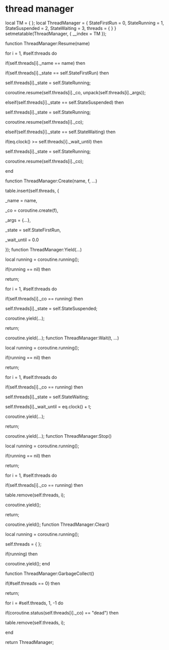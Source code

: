 # thread manager
local TM = { };
local ThreadManager = { StateFirstRun = 0, StateRunning = 1, StateSuspended = 2, StateWaiting = 3, threads = { } }
setmetatable(ThreadManager, { __index = TM });

function ThreadManager:Resume(name)

for i = 1, #self.threads do


if(self.threads[i]._name == name) then



if(self.threads[i]._state == self.StateFirstRun) then




self.threads[i]._state = self.StateRunning;




coroutine.resume(self.threads[i]._co, unpack(self.threads[i]._args));



elseif(self.threads[i]._state == self.StateSuspended) then




self.threads[i]._state = self.StateRunning;




coroutine.resume(self.threads[i]._co);



elseif(self.threads[i]._state == self.StateWaiting) then




if(eq.clock() >= self.threads[i]._wait_until) then





self.threads[i]._state = self.StateRunning;





coroutine.resume(self.threads[i]._co);






end

function ThreadManager:Create(name, f, ...)

table.insert(self.threads, {


_name = name,


_co = coroutine.create(f),


_args = {...},


_state = self.StateFirstRun,


_wait_until = 0.0

});
function ThreadManager:Yield(...)

local running = coroutine.running();

if(running == nil) then


return;



for i = 1, #self.threads do


if(self.threads[i]._co == running) then



self.threads[i]._state = self.StateSuspended;



coroutine.yield(...);



return;




coroutine.yield(...);
function ThreadManager:Wait(t, ...)

local running = coroutine.running();

if(running == nil) then


return;



for i = 1, #self.threads do


if(self.threads[i]._co == running) then



self.threads[i]._state = self.StateWaiting;



self.threads[i]._wait_until = eq.clock() + t;



coroutine.yield(...);



return;




coroutine.yield(...);
function ThreadManager:Stop()

local running = coroutine.running();

if(running == nil) then


return;



for i = 1, #self.threads do


if(self.threads[i]._co == running) then



table.remove(self.threads, i);



coroutine.yield();



return;




coroutine.yield();
function ThreadManager:Clear()

local running = coroutine.running();

self.threads = { };

if(running) then


coroutine.yield();
end

function ThreadManager:GarbageCollect()

if(#self.threads == 0) then


return;


for i = #self.threads, 1, -1 do


if(coroutine.status(self.threads[i]._co) == "dead") then



table.remove(self.threads, i);

end

return ThreadManager;

